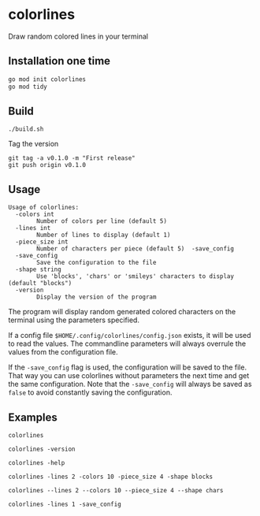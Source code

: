 # colorlines
Draw random colored lines in your terminal


## Installation one time
```bash
go mod init colorlines
go mod tidy
```

## Build

    ./build.sh

Tag the version

    git tag -a v0.1.0 -m "First release"
    git push origin v0.1.0

## Usage

    Usage of colorlines:
      -colors int
            Number of colors per line (default 5)
      -lines int
            Number of lines to display (default 1)
      -piece_size int
            Number of characters per piece (default 5)  -save_config
      -save_config
            Save the configuration to the file
      -shape string
            Use 'blocks', 'chars' or 'smileys' characters to display (default "blocks")
      -version
            Display the version of the program

The program will display random generated colored characters on the terminal using the parameters specified.

If a config file `$HOME/.config/colorlines/config.json` exists, it will be used to read the values. 
The commandline parameters will always overrule the values from the configuration file.

If the `-save_config` flag is used, the configuration will be saved to the file. That way you can use colorlines without parameters the next time and get the same configuration. Note that the `-save_config` will always be saved as `false` to avoid constantly saving the configuration.

## Examples

    colorlines 

    colorlines -version

    colorlines -help

    colorlines -lines 2 -colors 10 -piece_size 4 -shape blocks
    
    colorlines --lines 2 --colors 10 --piece_size 4 --shape chars

    colorlines -lines 1 -save_config

